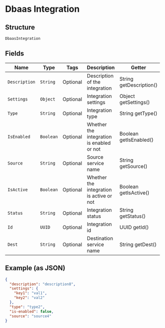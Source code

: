
# Dbaas Integration

## Structure

`DbaasIntegration`

## Fields

| Name | Type | Tags | Description | Getter | Setter |
|  --- | --- | --- | --- | --- | --- |
| `Description` | `String` | Optional | Description of the integration | String getDescription() | setDescription(String description) |
| `Settings` | `Object` | Optional | Integration settings | Object getSettings() | setSettings(Object settings) |
| `Type` | `String` | Optional | Integration type | String getType() | setType(String type) |
| `IsEnabled` | `Boolean` | Optional | Whether the integration is enabled or not | Boolean getIsEnabled() | setIsEnabled(Boolean isEnabled) |
| `Source` | `String` | Optional | Source service name | String getSource() | setSource(String source) |
| `IsActive` | `Boolean` | Optional | Whether the integration is active or not | Boolean getIsActive() | setIsActive(Boolean isActive) |
| `Status` | `String` | Optional | Integration status | String getStatus() | setStatus(String status) |
| `Id` | `UUID` | Optional | Integration id | UUID getId() | setId(UUID id) |
| `Dest` | `String` | Optional | Destination service name | String getDest() | setDest(String dest) |

## Example (as JSON)

```json
{
  "description": "description8",
  "settings": {
    "key1": "val1",
    "key2": "val2"
  },
  "type": "type2",
  "is-enabled": false,
  "source": "source4"
}
```

